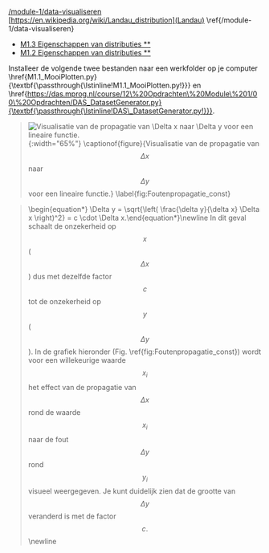 [/module-1/data-visualiseren](visualiseren)
[https://en.wikipedia.org/wiki/Landau_distribution](Landau)
\ref{/module-1/data-visualiseren} 

* [M1.3 Eigenschappen van distributies \*\*](/opdrachten-module-1/eigenschappen)
* [M1.2 Eigenschappen van distributies \*\*](/opdrachten-module-1/eigenschappen2)

Installeer de volgende twee bestanden naar een werkfolder op je computer \href{M1.1_MooiPlotten.py}{\textbf{\passthrough{\lstinline!M1.1\_MooiPlotten.py!}}} en \href{https://das.mprog.nl/course/12\%20Opdrachten\%20Module\%201/00\%20Opdrachten/DAS_DatasetGenerator.py}{\textbf{\passthrough{\lstinline!DAS\_DatasetGenerator.py!}}}.


>![Visualisatie van de propagatie van $$\Delta x$$ naar $$\Delta y$$ voor een lineaire functie.](Foutenpropagatie_const.png){:width="65%"}
\captionof{figure}{Visualisatie van de propagatie van $$\Delta x$$ naar $$\Delta y$$ voor een lineaire functie.}
\label{fig:Foutenpropagatie_const}



>\begin{equation*} \Delta y = \sqrt{\left( \frac{\delta y}{\delta x} \Delta x \right)^2} = c \cdot \Delta x.\end{equation*}\newline
>In dit geval schaalt de onzekerheid op $$x$$ ($$\Delta x$$) dus met dezelfde factor $$c$$ tot de onzekerheid op $$y$$ ($$\Delta y$$). In de grafiek hieronder (Fig. \ref{fig:Foutenpropagatie_const}) wordt voor een willekeurige waarde $$x_i$$ het effect van de propagatie van $$\Delta x$$ rond de waarde $$x_i$$ naar de fout $$\Delta y$$ rond $$y_i$$ visueel weergegeven. Je kunt duidelijk zien dat de grootte van $$\Delta y$$ veranderd is met de factor $$c.$$\newline

